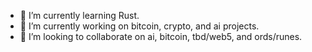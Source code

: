 <!-- ### Hi there 👋 -->

<!--
**bolander72/bolander72** is a ✨ _special_ ✨ repository because its `README.md` (this file) appears on your GitHub profile.
-->

- 🌱 I’m currently learning Rust.
- 🔭 I’m currently working on bitcoin, crypto, and ai projects.
- 👯 I’m looking to collaborate on ai, bitcoin, tbd/web5, and ords/runes.

<!--
- 🤔 I’m looking for help with...
- 💬 Ask me about ...
- 📫 How to reach me: ...
- 😄 Pronouns: ...
- ⚡ Fun fact: ...
-->
